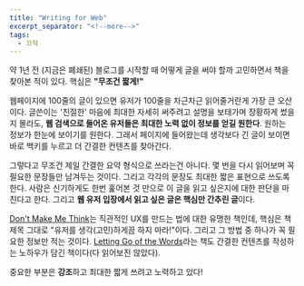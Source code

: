 ```yaml
---
title: "Writing for Web"
excerpt_separator: "<!--more-->"
tags:
  - 끄적
---
```


약 1년 전 (지금은 폐쇄된) 블로그를 시작할 때 어떻게 글을 써야 할까 고민하면서 책을 찾아본 적이 있다. 핵심은 **"무조건 짧게!"**

웹페이지에 100줄의 글이 있으면 유저가 100줄을 차근차근 읽어줄거란게 가장 큰 오산이다. 글쓴이는 '친절한' 마음에 최대한 자세히 써주려고 설명을 보태가며 장황하게 썼을지 몰라도, **웹 검색으로 들어온 유저들은 최대한 노력 없이 정보를 얻길 원한다**. 원하는 정보가 한눈에 보이기를 원한다. 그래서 페이지에 들어왔는데 생각보다 긴 글이 보이면 바로 백키를 누르고 더 간결한 컨텐츠를 찾아간다. 

<!--more-->

그렇다고 무조건 제일 간결한 요약 형식으로 쓰라는건 아니다. 몇 번을 다시 읽어보며 꼭 필요한 문장들만 남겨두는 것이다. 그리고 각각의 문장도 최대한 짧은 표현으로 쓰도록 한다. 사람은 신기하게도 한번 훑어본 것 만으로 이 글을 읽고 싶은지에 대한 판단을 마친다고 한다. 그리고 **웹 유저 입장에서 읽고 싶은 글은 핵심만 간추린 글**이다.

[Don't Make Me Think](https://www.amazon.com/Dont-Make-Think-Revisited-Usability/dp/0321965515/ref=sr_1_1?ie=UTF8&qid=1546397717&sr=8-1&keywords=dont+make+me+think)는 직관적인 UX를 만드는 법에 대한 유명한 책인데, 핵심은 책 제목 그대로 "유저를 생각(고민)하게끔 하지 마라!"이다. 그리고 그 방법 중 하나가 꼭 필요한 정보만 적는 것이다. [Letting Go of the Words](https://www.amazon.com/Letting-Go-Words-Interactive-Technologies/dp/0123859301/ref=sr_1_1?ie=UTF8&qid=1546397960&sr=8-1&keywords=letting+go+of+the+words)라는 책도 간결한 컨텐츠를 작성하는 노하우가 담긴 책이다(다 읽어보진 않았다).

중요한 부분은 **강조**하고 최대한 짧게 쓰려고 노력하고 있다!
